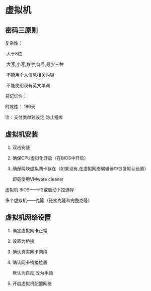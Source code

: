 # 虚拟机

## 密码三原则

复杂性：

​   大于8位

​   大写,小写,数字,符号,最少三种

​   不能用个人信息相关内容

​   不能使用现有英文单词

易记忆性：

时效性： 180天

注：支付类单独设定,防止撞库

## 虚拟机安装

1. 双击安装

2. 确保CPU虚拟化开启（在BIOS中开启）

3. 确保两块虚拟网卡存在（如果没有,在虚拟网络编辑器中恢复默认设置）

    卸载使用VMware cleaner

虚拟机 BIOS——F2或启动下拉选择

多个虚拟机——克隆（链接克隆和完整克隆）

## 虚拟机网络设置

1. 确定虚拟网卡正常

2. 设置为桥接

3. 确认真实网卡网段

4. 确认网卡桥接位置

    默认为自动,改为手动

5. 开启虚拟机配置网络
